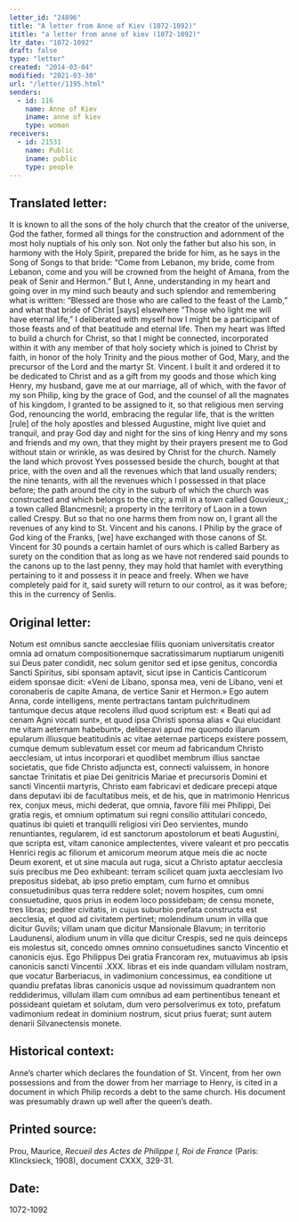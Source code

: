```yaml
---
letter_id: "24896"
title: "A letter from Anne of Kiev (1072-1092)"
ititle: "a letter from anne of kiev (1072-1092)"
ltr_date: "1072-1092"
draft: false
type: "letter"
created: "2014-03-04"
modified: "2021-03-30"
url: "/letter/1195.html"
senders:
  - id: 116
    name: Anne of Kiev
    iname: anne of kiev
    type: woman
receivers:
  - id: 21531
    name: Public
    iname: public
    type: people
---
```

<h2> Translated letter:</h2>It is known to all the sons of the holy church that the creator of the universe, God the father, formed all things for the construction and adornment of the most holy nuptials of his only son.  Not only the father but also his son, in harmony with the  Holy Spirit, prepared the bride for him, as he says in the Song of Songs to that bride:  “Come from Lebanon, my bride, come from Lebanon, come and you will be crowned from the height of Amana, from the peak of Senir and Hermon.”  But I, Anne, understanding  in my heart and going over in my mind such beauty and such splendor and remembering what is written:  “Blessed are those who are called to the feast of the Lamb,” and what that bride of Christ [says] elsewhere “Those who light me will have eternal life,” I deliberated with myself how I might be a participant of those feasts and of that beatitude and eternal life.  Then my heart was lifted to build a church for Christ, so that I might be connected, incorporated within it with any member of that holy society which is joined to Christ by faith, in honor of the holy Trinity and the pious mother of God, Mary, and the precursor of the Lord and the martyr St. Vincent.  I built it and ordered it to be dedicated to Christ and  as a gift from my goods and those which king Henry, my husband, gave me at our marriage, all of which, with the favor of my son Philip, king by the grace of God, and the counsel of all the magnates of his kingdom, I granted to be assigned to it, so that religious men serving God,  renouncing the world, embracing the regular life, that is the written [rule] of the holy apostles and blessed Augustine, might live quiet and tranquil, and pray God day and night for the sins of king Henry and my sons and friends and my own, that they might by their prayers present me to God without stain or wrinkle, as was desired by Christ for the church.  Namely the land which provost Yves possessed beside the church, bought at that price, with the oven and all the revenues which that land usually renders; the nine tenants, with all the revenues which I possessed in that place before; the path around the city in the suburb of which the church was constructed and which belongs to the city; a mill in a town called Gouvieux,; a town called Blancmesnil; a property in the territory of Laon in a town called Crespy.  But so that no one harms them from now on, I grant all the revenues of any kind to St. Vincent and his canons.
I Philip by the grace of God king of the Franks, [we] have exchanged with those canons of St. Vincent for 30 pounds a certain hamlet of ours which is called Barbery as surety on the condition that as long as we have not rendered said pounds to the canons up to the last penny, they may hold that hamlet with everything pertaining to it and possess it in peace and freely.  When we have completely paid for it, said surety will return to our control, as it was before; this in the currency of Senlis.
<h2 class="mt-4"> Original letter:</h2>Notum est omnibus sancte  aecclesiae filiis quoniam universitatis creator omnia ad ornatum compositionemque sacratissimarum nuptiarum unigeniti sui Deus pater condidit, nec solum genitor sed et ipse genitus, concordia Sancti Spiritus, sibi sponsam aptavit, sicut ipse in Canticis Canticorum eidem sponsae dicit: «Veni de Libano, sponsa mea, veni de Libano, veni et coronaberis de capite Amana, de vertice Sanir et Hermon.» Ego autem Anna, corde intelligens, mente pertractans tantam pulchritudinem tantumque decus atque recolens illud quod scriptum est:   « Beati qui ad cenam Agni vocati sunt», et quod ipsa Christi sponsa alias « Qui elucidant me vitam aeternam habebunt», deliberavi apud me quomodo illarum epularum illiusque beatitudinis ac vitae aeternae particeps existere possem, cumque demum sublevatum esset cor meum ad fabricandum Christo aecclesiam, ut intus incorporari et quodlibet membrum illius sanctae societatis, que fide Christo adjuncta est, connecti valuissem, in honore sanctae Trinitatis et piae Dei genitricis Mariae et precursoris Domini et sancti Vincentii martyris, Christo eam fabricavi et dedicare precepi atque dans deputavi ibi de facultatibus meis, et de his,  que in matrimonio Henricus rex, conjux meus, michi dederat, que omnia,  favore filii mei Philippi, Dei gratia regis, et omnium optimatum sui regni consilio attitulari concedo, quatinus ibi quieti et tranquilli religiosi viri Deo servientes, mundo renuntiantes, regularem, id est sanctorum apostolorum et beati Augustini, que scripta est, vitam canonice amplectentes, vivere valeant et pro peccatis Henrici regis ac filiorum et amicorum meorum atque meis die ac nocte Deum exorent, et ut sine macula aut ruga, sicut a Christo aptatur aecclesia suis precibus me Deo exhibeant: terram scilicet quam juxta aecclesiam Ivo prepositus sidebat, ab ipso pretio emptam, cum furno et omnibus consuetudinibus quas terra  reddere solet; novem hospites, cum omni consuetudine, quos prius in eodem loco possidebam; de censu monete, tres libras; pediter civitatis, in cujus suburbio prefata constructa est aecclesia, et quod ad civitatem pertinet; molendinum unum in villa que dicitur Guvils; villam unam que dicitur Mansionale Blavum; in territorio Laudunensi, alodium unum in villa que dicitur Crespis, sed ne quis deinceps eis molestus sit, concedo omnes omnino consuetudines sancto Vincentio et canonicis ejus.
Ego Philippus Dei gratia Francoram rex, mutuavimus ab ipsis canonicis sancti  Vincentii .XXX. libras et eis inde quandam villulam nostram, que vocatur Barberiacus, in vadimonium concessimus, ea conditione ut quandiu prefatas libras canonicis usque ad novissimum quadrantem non reddiderimus, villulam illam cum omnibus ad eam pertinentibus teneant et possideant quietam et solutam, dum vero persolverimus ex toto, prefatum vadimonium redeat in dominium nostrum, sicut prius fuerat; sunt autem denarii Silvanectensis monete.
<h2 class="mt-4"> Historical context:</h2>Anne’s charter which declares the foundation of St. Vincent, from her own possessions and from the dower from her marriage to Henry, is cited in a document in which Philip records a debt to the same church.  His document was presumably drawn up well after the queen’s death.
<h2 class="mt-4"> Printed source:</h2><p>Prou, Maurice,<em> Recueil des Actes de Philippe I, Roi de France</em> (Paris: Klincksieck, 1908), document CXXX, 329-31.</p><h2 class="mt-4"> Date:</h2>1072-1092